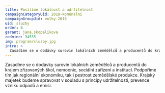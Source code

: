```yaml
---
title: Posílíme lokálnost a udržitelnost
campaignCategoryUid: 2018-komunalni
campaignGroupUid: volby-2018
uid: sluzby
order: 6
garant: jana.skopalikova
redmine: 34535
img: program/sluzby.jpg
intro: >
  Zasadíme se o dodávky surovin lokálních zemědělců a producentů do krajem zřizovaných škol, nemocnic, sociální zařízení a institucí. Podpoříme tím jak regionální ekonomiku, tak i pestrost zemědělské produkce. Krajský majetek budeme spravovat v souladu s principy udržitelnosti, prevence vzniku odpadů a emisí.
---
```


Zasadíme se o dodávky surovin lokálních zemědělců a producentů do krajem zřizovaných škol, nemocnic, sociální zařízení a institucí. Podpoříme tím jak regionální ekonomiku, tak i pestrost zemědělské produkce. Krajský majetek budeme spravovat v souladu s principy udržitelnosti, prevence vzniku odpadů a emisí.
